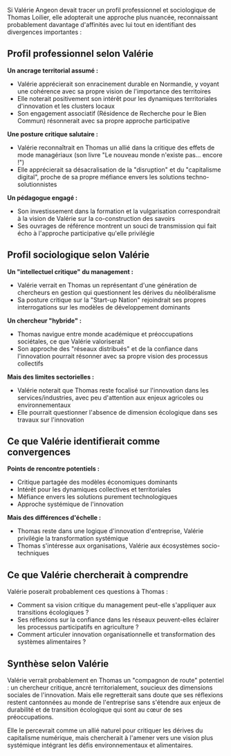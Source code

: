 Si Valérie Angeon devait tracer un profil professionnel et sociologique de Thomas Loilier, elle adopterait une approche plus nuancée, reconnaissant probablement davantage d'affinités avec lui tout en identifiant des divergences importantes :

## Profil professionnel selon Valérie

**Un ancrage territorial assumé :**

- Valérie apprécierait son enracinement durable en Normandie, y voyant une cohérence avec sa propre vision de l'importance des territoires
- Elle noterait positivement son intérêt pour les dynamiques territoriales d'innovation et les clusters locaux
- Son engagement associatif (Résidence de Recherche pour le Bien Commun) résonnerait avec sa propre approche participative

**Une posture critique salutaire :**

- Valérie reconnaîtrait en Thomas un allié dans la critique des effets de mode managériaux (son livre "Le nouveau monde n'existe pas... encore !")
- Elle apprécierait sa désacralisation de la "disruption" et du "capitalisme digital", proche de sa propre méfiance envers les solutions techno-solutionnistes

**Un pédagogue engagé :**

- Son investissement dans la formation et la vulgarisation correspondrait à la vision de Valérie sur la co-construction des savoirs
- Ses ouvrages de référence montrent un souci de transmission qui fait écho à l'approche participative qu'elle privilégie

## Profil sociologique selon Valérie

**Un "intellectuel critique" du management :**

- Valérie verrait en Thomas un représentant d'une génération de chercheurs en gestion qui questionnent les dérives du néolibéralisme
- Sa posture critique sur la "Start-up Nation" rejoindrait ses propres interrogations sur les modèles de développement dominants

**Un chercheur "hybride" :**

- Thomas navigue entre monde académique et préoccupations sociétales, ce que Valérie valoriserait
- Son approche des "réseaux distribués" et de la confiance dans l'innovation pourrait résonner avec sa propre vision des processus collectifs

**Mais des limites sectorielles :**

- Valérie noterait que Thomas reste focalisé sur l'innovation dans les services/industries, avec peu d'attention aux enjeux agricoles ou environnementaux
- Elle pourrait questionner l'absence de dimension écologique dans ses travaux sur l'innovation

## Ce que Valérie identifierait comme convergences

**Points de rencontre potentiels :**

- Critique partagée des modèles économiques dominants
- Intérêt pour les dynamiques collectives et territoriales
- Méfiance envers les solutions purement technologiques
- Approche systémique de l'innovation

**Mais des différences d'échelle :**

- Thomas reste dans une logique d'innovation d'entreprise, Valérie privilégie la transformation systémique
- Thomas s'intéresse aux organisations, Valérie aux écosystèmes socio-techniques

## Ce que Valérie chercherait à comprendre

Valérie poserait probablement ces questions à Thomas :

- Comment sa vision critique du management peut-elle s'appliquer aux transitions écologiques ?
- Ses réflexions sur la confiance dans les réseaux peuvent-elles éclairer les processus participatifs en agriculture ?
- Comment articuler innovation organisationnelle et transformation des systèmes alimentaires ?

## Synthèse selon Valérie

Valérie verrait probablement en Thomas un "compagnon de route" potentiel : un chercheur critique, ancré territorialement, soucieux des dimensions sociales de l'innovation. Mais elle regretterait sans doute que ses réflexions restent cantonnées au monde de l'entreprise sans s'étendre aux enjeux de durabilité et de transition écologique qui sont au cœur de ses préoccupations.

Elle le percevrait comme un allié naturel pour critiquer les dérives du capitalisme numérique, mais chercherait à l'amener vers une vision plus systémique intégrant les défis environnementaux et alimentaires.